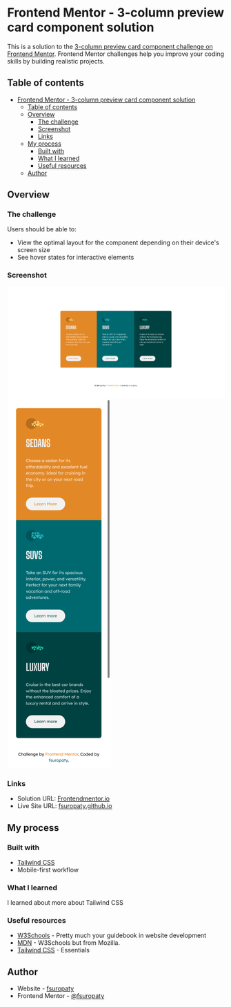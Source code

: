 # Frontend Mentor - 3-column preview card component solution

This is a solution to the [3-column preview card component challenge on Frontend Mentor](https://www.frontendmentor.io/challenges/3column-preview-card-component-pH92eAR2-). Frontend Mentor challenges help you improve your coding skills by building realistic projects.

## Table of contents

- [Frontend Mentor - 3-column preview card component solution](#frontend-mentor---3-column-preview-card-component-solution)
  - [Table of contents](#table-of-contents)
  - [Overview](#overview)
    - [The challenge](#the-challenge)
    - [Screenshot](#screenshot)
    - [Links](#links)
  - [My process](#my-process)
    - [Built with](#built-with)
    - [What I learned](#what-i-learned)
    - [Useful resources](#useful-resources)
  - [Author](#author)

## Overview

### The challenge

Users should be able to:

- View the optimal layout for the component depending on their device's screen size
- See hover states for interactive elements

### Screenshot

![](/images/desktop-screenshot.png)
![](/images/mobile-screenshot-Small.png)

### Links

- Solution URL: [Frontendmentor.io](https://www.frontendmentor.io/solutions/3column-preview-card-component-challenge-using-tailwind-css-MsOTdPB2j4)
- Live Site URL: [fsuropaty.github.io](https://fsuropaty.github.io/3-column-preview-card-component-challenge/)

## My process

### Built with

- [Tailwind CSS](https://tailwindcss.com)
- Mobile-first workflow

### What I learned

I learned about more about Tailwind CSS

### Useful resources

- [W3Schools](https://www.w3schools.com) - Pretty much your guidebook in website development
- [MDN](https://developer.mozilla.org) - W3Schools but from Mozilla.
- [Tailwind CSS](https://tailwindcss.com) - Essentials

## Author

- Website - [fsuropaty](https://www.fsuropaty.github.io)
- Frontend Mentor - [@fsuropaty](https://www.frontendmentor.io/profile/fsuropaty)
